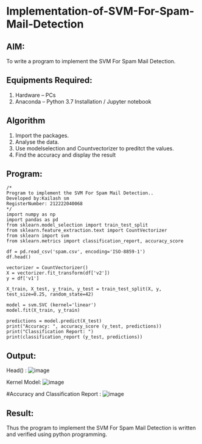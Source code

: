 # Implementation-of-SVM-For-Spam-Mail-Detection

## AIM:
To write a program to implement the SVM For Spam Mail Detection.

## Equipments Required:
1. Hardware – PCs
2. Anaconda – Python 3.7 Installation / Jupyter notebook

## Algorithm
1. Import the packages.
2. Analyse the data.
3. Use modelselection and Countvectorizer to preditct the values.
4. Find the accuracy and display the result

## Program:
```
/*
Program to implement the SVM For Spam Mail Detection..
Developed by:Kailash sm  
RegisterNumber: 212222040068 
*/
import numpy as np
import pandas as pd
from sklearn.model_selection import train_test_split
from sklearn.feature_extraction.text import CountVectorizer 
from sklearn import svm
from sklearn.metrics import classification_report, accuracy_score

df = pd.read_csv('spam.csv', encoding='ISO-8859-1')
df.head()

vectorizer = CountVectorizer()
X = vectorizer.fit_transform(df['v2'])
y = df['v1']

X_train, X_test, y_train, y_test = train_test_split(X, y, test_size=0.25, random_state=42)

model = svm.SVC (kernel='linear') 
model.fit(X_train, y_train)

predictions = model.predict(X_test)
print("Accuracy: ", accuracy_score (y_test, predictions)) 
print("Classification Report: ")
print(classification_report (y_test, predictions))

```

## Output:
Head() :
![image](https://github.com/kailashmuthukumaran/Implementation-of-SVM-For-Spam-Mail-Detection/assets/123893976/050cfdb0-487a-4855-9115-90bd6abeed78)



Kernel Model:
![image](https://github.com/kailashmuthukumaran/Implementation-of-SVM-For-Spam-Mail-Detection/assets/123893976/fa370d0e-d495-4d0d-ae89-1395fffa1aac)


#Accuracy and Classification Report :
![image](https://github.com/kailashmuthukumaran/Implementation-of-SVM-For-Spam-Mail-Detection/assets/123893976/2953af7e-89b4-479b-b47f-9fdb7a6380d8)






## Result:
Thus the program to implement the SVM For Spam Mail Detection is written and verified using python programming.
